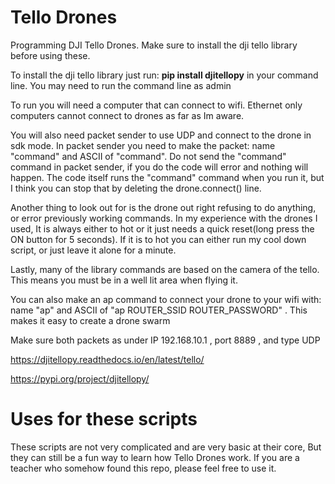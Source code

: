 # Tello Drones
Programming DJI Tello Drones. Make sure to install the dji tello library before using these.

To install the dji tello library just run: **pip install djitellopy** in your command line. You may need to run the command line as admin

To run you will need a computer that can connect to wifi. Ethernet only computers cannot connect to drones as far as Im aware.

You will also need packet sender to use UDP and connect to the drone in sdk mode. In packet sender you need to make the packet: name "command" and ASCII of "command". Do not send the "command" command in packet sender, if you do the code will error and nothing will happen. The code itself runs the "command" command when you run it, but I think you can stop that by deleting the drone.connect() line.

Another thing to look out for is the drone out right refusing to do anything, or error previously working commands. In my experience with the drones I used, It is always either to hot or it just needs a quick reset(long press the ON button for 5 seconds). If it is to hot you can either run my cool down script, or just leave it alone for a minute.

Lastly, many of the library commands are based on the camera of the tello. This means you must be in a well lit area when flying it.

You can also make an ap command to connect your drone to your wifi with: name "ap" and ASCII of "ap ROUTER_SSID ROUTER_PASSWORD" . This makes it easy to create a drone swarm

Make sure both packets as under IP 192.168.10.1 ,  port 8889 , and type UDP

https://djitellopy.readthedocs.io/en/latest/tello/

https://pypi.org/project/djitellopy/

# Uses for these scripts
These scripts are not very complicated and are very basic at their core, But they can still be a fun way to learn how Tello Drones work. If you are a teacher who somehow found this repo, please feel free to use it. 
